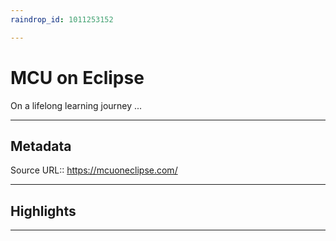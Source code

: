 ```yaml
---
raindrop_id: 1011253152

---
```


# MCU on Eclipse
On a lifelong learning journey ...
___
## Metadata
Source URL:: https://mcuoneclipse.com/


___
## Highlights
___